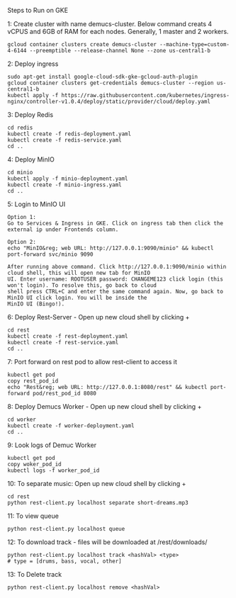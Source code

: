 Steps to Run on GKE

1: Create cluster with name demucs-cluster. Below command creats 4 vCPUS and 6GB of RAM for each nodes. Generally, 1 master and 2 workers.
```
gcloud container clusters create demucs-cluster --machine-type=custom-4-6144 --preemptible --release-channel None --zone us-central1-b
```

2: Deploy ingress
```
sudo apt-get install google-cloud-sdk-gke-gcloud-auth-plugin
gcloud container clusters get-credentials demucs-cluster --region us-central1-b
kubectl apply -f https://raw.githubusercontent.com/kubernetes/ingress-nginx/controller-v1.0.4/deploy/static/provider/cloud/deploy.yaml
```

3: Deploy Redis
```
cd redis
kubectl create -f redis-deployment.yaml
kubectl create -f redis-service.yaml
cd ..
```

4: Deploy MinIO
```
cd minio
kubectl apply -f minio-deployment.yaml
kubectl create -f minio-ingress.yaml
cd ..
```

5: Login to MinIO UI
```
Option 1:
Go to Services & Ingress in GKE. Click on ingress tab then click the external ip under Frontends column.

Option 2:
echo "MinIO&reg; web URL: http://127.0.0.1:9090/minio" && kubectl port-forward svc/minio 9090

After running above command. Click http://127.0.0.1:9090/minio within cloud shell, this will open new tab for MinIO
UI. Enter username: ROOTUSER password: CHANGEME123 click login (this won't login). To resolve this, go back to cloud
shell press CTRL+C and enter the same command again. Now, go back to MinIO UI click login. You will be inside the 
MinIO UI (Bingo!).
```

6: Deploy Rest-Server - Open up new cloud shell by clicking +
```
cd rest
kubectl create -f rest-deployment.yaml
kubectl create -f rest-service.yaml
cd ..
```

7: Port forward on rest pod to allow rest-client to access it
```
kubectl get pod
copy rest_pod_id
echo "Rest&reg; web URL: http://127.0.0.1:8080/rest" && kubectl port-forward pod/rest_pod_id 8080
```

8: Deploy Demucs Worker - Open up new cloud shell by clicking +
```
cd worker
kubectl create -f worker-deployment.yaml
cd ..
```

9: Look logs of Demuc Worker
```
kubectl get pod
copy woker_pod_id
kubectl logs -f worker_pod_id
```

10: To separate music: Open up new cloud shell by clicking +
```
cd rest
python rest-client.py localhost separate short-dreams.mp3
```

11: To view queue
```
python rest-client.py localhost queue 
```

12: To download track - files will be downloaded at /rest/downloads/
```
python rest-client.py localhost track <hashVal> <type> 
# type = [drums, bass, vocal, other]
```

13: To Delete track
```
python rest-client.py localhost remove <hashVal>
```
